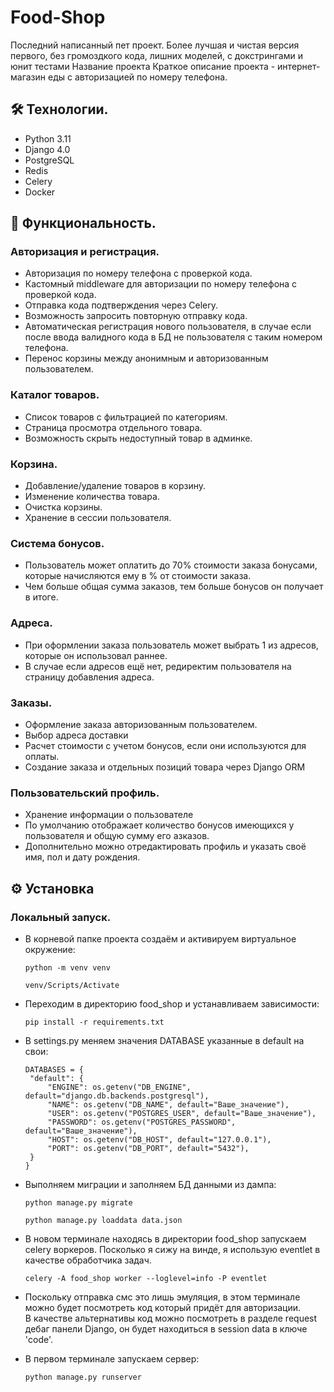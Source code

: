 # Food-Shop
Последний написанный пет проект. Более лучшая и чистая версия первого, без громоздкого кода, лишних моделей, с докстрингами и юнит тестами
Название проекта
Краткое описание проекта - интернет-магазин еды с авторизацией по номеру телефона.

## 🛠 Технологии.  
 - Python 3.11  
 - Django 4.0  
 - PostgreSQL  
 - Redis  
 - Celery  
 - Docker  
## 🚀 Функциональность.
### Авторизация и регистрация.  
 - Авторизация по номеру телефона с проверкой кода.
 - Кастомный middleware для авторизации по номеру телефона с проверкой кода.
 - Отправка кода подтверждения через Celery.
 - Возможность запросить повторную отправку кода.
 - Автоматическая регистрация нового пользователя, в случае если после ввода валидного кода в БД не пользователя с таким номером телефона.
 - Перенос корзины между анонимным и авторизованным пользователем.
### Каталог товаров.
 - Список товаров с фильтрацией по категориям.
 - Страница просмотра отдельного товара.  
 - Возможность скрыть недоступный товар в админке.
### Корзина.
 - Добавление/удаление товаров в корзину.
 - Изменение количества товара.
 - Очистка корзины.
 - Хранение в сессии пользователя.
### Система бонусов.
 - Пользователь может оплатить до 70% стоимости заказа бонусами, которые начисляются ему в % от стоимости заказа.
 - Чем больше общая сумма заказов, тем больше бонусов он получает в итоге.
### Адреса.
 - При оформлении заказа пользователь может выбрать 1 из адресов, которые он использовал раннее.
 - В случае если адресов ещё нет, редиректим пользователя на страницу добавления адреса.
### Заказы.
 - Оформление заказа авторизованным пользователем.
 - Выбор адреса доставки
 - Расчет стоимости с учетом бонусов, если они используются для оплаты.
 - Создание заказа и отдельных позиций товара через Django ORM
### Пользовательский профиль.
 - Хранение информации о пользователе
 - По умолчанию отображает количество бонусов имеющихся у пользователя и общую сумму его азказов.
 - Дополнительно можно отредактировать профиль и указать своё имя, пол и дату рождения.
## ⚙️ Установка
### Локальный запуск.
 - В корневой папке проекта создаём и активируем виртуальное окружение:

   ```
   python -m venv venv
   ```
   ```
   venv/Scripts/Activate
   ```
 - Переходим в директорию food_shop и устанавливаем зависимости:
   
   ```
   pip install -r requirements.txt
   ```
 - В settings.py меняем значения DATABASE указанные в default на свои:

   ```
   DATABASES = {
    "default": {
        "ENGINE": os.getenv("DB_ENGINE", default="django.db.backends.postgresql"),
        "NAME": os.getenv("DB_NAME", default="Ваше_значение"),
        "USER": os.getenv("POSTGRES_USER", default="Ваше_значение"),
        "PASSWORD": os.getenv("POSTGRES_PASSWORD", default="Ваше_значение"),
        "HOST": os.getenv("DB_HOST", default="127.0.0.1"),
        "PORT": os.getenv("DB_PORT", default="5432"),
    }
   }
   ```
 - Выполняем миграции и заполняем БД данными из дампа:
   
   ```
   python manage.py migrate
   ```
   ```
   python manage.py loaddata data.json
   ```
 - В новом терминале находясь в директории food_shop запускаем celery воркеров. Посколько я сижу на винде, я использую eventlet в качестве обработчика задач.  
   
   ```
   celery -A food_shop worker --loglevel=info -P eventlet
   ```
 - Поскольку отправка смс это лишь эмуляция, в этом терминале можно будет посмотреть код который придёт для авторизации.  
   В качестве альтернативы код можно посмотреть в разделе request дебаг панели Django, он будет находиться в session data в ключе 'code'.
 - В первом терминале запускаем сервер:
   
   ```
   python manage.py runserver
   ```